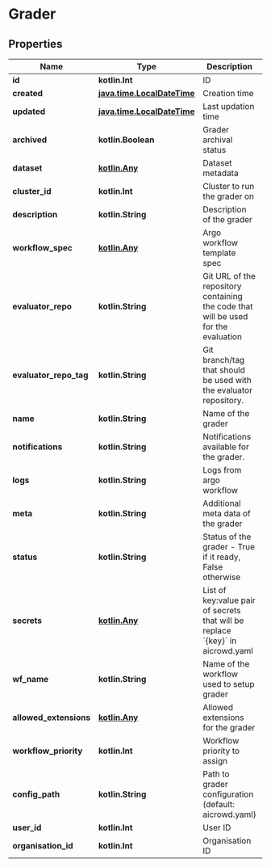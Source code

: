 
# Grader

## Properties
Name | Type | Description | Notes
------------ | ------------- | ------------- | -------------
**id** | **kotlin.Int** | ID |  [optional]
**created** | [**java.time.LocalDateTime**](java.time.LocalDateTime.md) | Creation time |  [optional]
**updated** | [**java.time.LocalDateTime**](java.time.LocalDateTime.md) | Last updation time |  [optional]
**archived** | **kotlin.Boolean** | Grader archival status |  [optional]
**dataset** | [**kotlin.Any**](kotlin.Any.md) | Dataset metadata |  [optional]
**cluster_id** | **kotlin.Int** | Cluster to run the grader on |  [optional]
**description** | **kotlin.String** | Description of the grader |  [optional]
**workflow_spec** | [**kotlin.Any**](kotlin.Any.md) | Argo workflow template spec |  [optional]
**evaluator_repo** | **kotlin.String** | Git URL of the repository containing the code that will be used for the evaluation | 
**evaluator_repo_tag** | **kotlin.String** | Git branch/tag that should be used with the evaluator repository. |  [optional]
**name** | **kotlin.String** | Name of the grader |  [optional]
**notifications** | **kotlin.String** | Notifications available for the grader. |  [optional]
**logs** | **kotlin.String** | Logs from argo workflow |  [optional]
**meta** | **kotlin.String** | Additional meta data of the grader |  [optional]
**status** | **kotlin.String** | Status of the grader - True if it ready, False otherwise |  [optional]
**secrets** | [**kotlin.Any**](kotlin.Any.md) | List of key:value pair of secrets that will be replace &#x60;{key}&#x60; in aicrowd.yaml |  [optional]
**wf_name** | **kotlin.String** | Name of the workflow used to setup grader |  [optional]
**allowed_extensions** | [**kotlin.Any**](kotlin.Any.md) | Allowed extensions for the grader |  [optional]
**workflow_priority** | **kotlin.Int** | Workflow priority to assign |  [optional]
**config_path** | **kotlin.String** | Path to grader configuration (default: aicrowd.yaml) |  [optional]
**user_id** | **kotlin.Int** | User ID |  [optional]
**organisation_id** | **kotlin.Int** | Organisation ID |  [optional]



